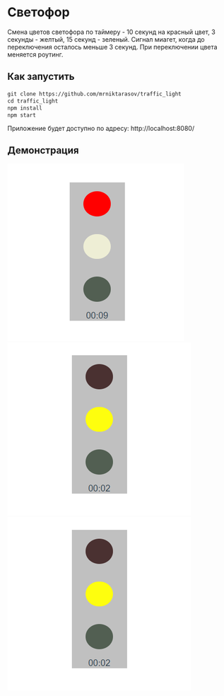 # Светофор

Смена цветов светофора по таймеру - 10 секунд на красный цвет, 3 секунды - желтый, 15 секунд - зеленый.
Сигнал миагет, когда до переключения осталось меньше 3 секунд.
При переключении цвета меняется роутинг.

## Как запустить
```
git clone https://github.com/mrniktarasov/traffic_light
cd traffic_light
npm install
npm start
```
Приложение будет доступно по адресу: http://localhost:8080/

## Демонстрация
![Макет](https://github.com/mrniktarasov/traffic_light/blob/master/screens/Screenshot_1.png)
![Макет](https://github.com/mrniktarasov/traffic_light/blob/master/screens/Screenshot_2.png)
![Макет](https://github.com/mrniktarasov/traffic_light/blob/master/screens/Screenshot_2.png)